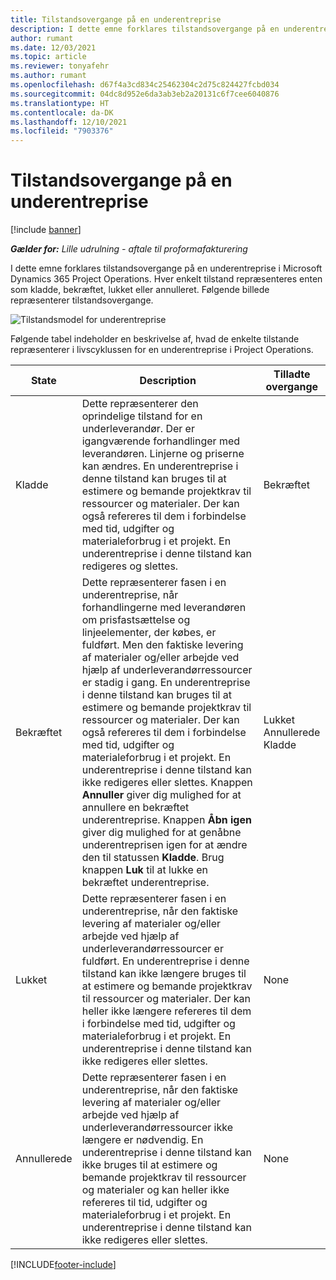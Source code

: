 ```yaml
---
title: Tilstandsovergange på en underentreprise
description: I dette emne forklares tilstandsovergange på en underentreprise i Microsoft Dynamics 365 Project Operations, efterhånden som underentreprisen oprettes, udføres og lukkes.
author: rumant
ms.date: 12/03/2021
ms.topic: article
ms.reviewer: tonyafehr
ms.author: rumant
ms.openlocfilehash: d67f4a3cd834c25462304c2d75c824427fcbd034
ms.sourcegitcommit: 04dc8d952e6da3ab3eb2a20131c6f7cee6040876
ms.translationtype: HT
ms.contentlocale: da-DK
ms.lasthandoff: 12/10/2021
ms.locfileid: "7903376"
---
```

# <a name="state-transitions-on-a-subcontract"></a>Tilstandsovergange på en underentreprise 

[!include [banner](../../includes/dataverse-preview.md)]

_**Gælder for:** Lille udrulning - aftale til proformafakturering_

I dette emne forklares tilstandsovergange på en underentreprise i Microsoft Dynamics 365 Project Operations. Hver enkelt tilstand repræsenteres enten som kladde, bekræftet, lukket eller annulleret. Følgende billede repræsenterer tilstandsovergange.

![Tilstandsmodel for underentreprise](../media/SubconStates.png)  

Følgende tabel indeholder en beskrivelse af, hvad de enkelte tilstande repræsenterer i livscyklussen for en underentreprise i Project Operations.

| State | Description | Tilladte overgange |
| --- | --- | --- |
| Kladde | Dette repræsenterer den oprindelige tilstand for en underleverandør. Der er igangværende forhandlinger med leverandøren. Linjerne og priserne kan ændres. En underentreprise i denne tilstand kan bruges til at estimere og bemande projektkrav til ressourcer og materialer. Der kan også refereres til dem i forbindelse med tid, udgifter og materialeforbrug i et projekt. En underentreprise i denne tilstand kan redigeres og slettes. | Bekræftet |
| Bekræftet | Dette repræsenterer fasen i en underentreprise, når forhandlingerne med leverandøren om prisfastsættelse og linjeelementer, der købes, er fuldført. Men den faktiske levering af materialer og/eller arbejde ved hjælp af underleverandørressourcer er stadig i gang. En underentreprise i denne tilstand kan bruges til at estimere og bemande projektkrav til ressourcer og materialer. Der kan også refereres til dem i forbindelse med tid, udgifter og materialeforbrug i et projekt. En underentreprise i denne tilstand kan ikke redigeres eller slettes. Knappen **Annuller** giver dig mulighed for at annullere en bekræftet underentreprise. Knappen **Åbn igen** giver dig mulighed for at genåbne underentreprisen igen for at ændre den til statussen **Kladde**. Brug knappen **Luk** til at lukke en bekræftet underentreprise. | Lukket <br> Annullerede <br> Kladde |
| Lukket | Dette repræsenterer fasen i en underentreprise, når den faktiske levering af materialer og/eller arbejde ved hjælp af underleverandørressourcer er fuldført. En underentreprise i denne tilstand kan ikke længere bruges til at estimere og bemande projektkrav til ressourcer og materialer. Der kan heller ikke længere refereres til dem i forbindelse med tid, udgifter og materialeforbrug i et projekt. En underentreprise i denne tilstand kan ikke redigeres eller slettes. | None |
| Annullerede | Dette repræsenterer fasen i en underentreprise, når den faktiske levering af materialer og/eller arbejde ved hjælp af underleverandørressourcer ikke længere er nødvendig. En underentreprise i denne tilstand kan ikke bruges til at estimere og bemande projektkrav til ressourcer og materialer og kan heller ikke refereres til tid, udgifter og materialeforbrug i et projekt. En underentreprise i denne tilstand kan ikke redigeres eller slettes. | None |


[!INCLUDE[footer-include](../../includes/footer-banner.md)]
